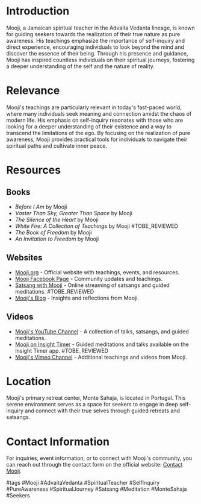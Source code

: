 # Introduction
Mooji, a Jamaican spiritual teacher in the Advaita Vedanta lineage, is known for guiding seekers towards the realization of their true nature as pure awareness. His teachings emphasize the importance of self-inquiry and direct experience, encouraging individuals to look beyond the mind and discover the essence of their being. Through his presence and guidance, Mooji has inspired countless individuals on their spiritual journeys, fostering a deeper understanding of the self and the nature of reality.

# Relevance
Mooji's teachings are particularly relevant in today's fast-paced world, where many individuals seek meaning and connection amidst the chaos of modern life. His emphasis on self-inquiry resonates with those who are looking for a deeper understanding of their existence and a way to transcend the limitations of the ego. By focusing on the realization of pure awareness, Mooji provides practical tools for individuals to navigate their spiritual paths and cultivate inner peace.

# Resources
## Books
- *Before I Am* by Mooji
- *Vaster Than Sky, Greater Than Space* by Mooji
- *The Silence of the Heart* by Mooji
- *White Fire: A Collection of Teachings* by Mooji
#TOBE_REVIEWED
- *The Book of Freedom* by Mooji
- *An Invitation to Freedom* by Mooji

## Websites
- [Mooji.org](https://mooji.org) - Official website with teachings, events, and resources.
- [Mooji Facebook Page](https://www.facebook.com/mooji) - Community updates and teachings.
- [Satsang with Mooji](https://mooji.tv) - Online streaming of satsangs and guided meditations.
#TOBE_REVIEWED
- [Mooji's Blog](https://mooji.org/blog) - Insights and reflections from Mooji.

## Videos
- [Mooji's YouTube Channel](https://www.youtube.com/user/Mooji) - A collection of talks, satsangs, and guided meditations.
- [Mooji on Insight Timer](https://insighttimer.com/mooji) - Guided meditations and talks available on the Insight Timer app.
#TOBE_REVIEWED
- [Mooji's Vimeo Channel](https://vimeo.com/mooji) - Additional teachings and videos from Mooji.

# Location
Mooji's primary retreat center, Monte Sahaja, is located in Portugal. This serene environment serves as a space for seekers to engage in deep self-inquiry and connect with their true selves through guided retreats and satsangs.

# Contact Information
For inquiries, event information, or to connect with Mooji's community, you can reach out through the contact form on the official website: [Contact Mooji](https://mooji.org/contact).

#tags 
#Mooji #AdvaitaVedanta #SpiritualTeacher #SelfInquiry #PureAwareness #SpiritualJourney #Satsang #Meditation #MonteSahaja #Seekers
